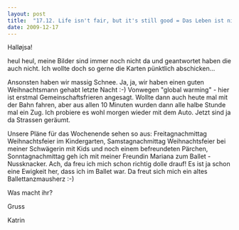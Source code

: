 ```yaml
---
layout: post
title:  "17.12. Life isn't fair, but it's still good = Das Leben ist nicht fair, aber es ist dennoch gut."
date: 2009-12-17
---
```

Halløjsa!


heul heul, meine Bilder sind immer noch nicht da und geantwortet haben die auch nicht. Ich wollte doch so gerne die Karten pünktlich abschicken...



Ansonsten haben wir massig Schnee. Ja, ja, wir haben einen guten Weihnachtsmann gehabt letzte Nacht :-) Vonwegen "global warming" - hier ist erstmal Gemeinschaftsfrieren angesagt. Wollte dann auch heute mal mit der Bahn fahren, aber aus allen 10 Minuten wurden dann alle halbe Stunde mal ein Zug. Ich probiere es wohl morgen wieder mit dem Auto. Jetzt sind ja da Strassen geräumt.



Unsere Pläne für das Wochenende sehen so aus: Freitagnachmittag Weihnachtsfeier im Kindergarten, Samstagnachmittag Weihnachtsfeier bei meiner Schwägerin mit Kids und noch einem befreundeten Pärchen, Sonntagnachmittag geh ich mit meiner Freundin Mariana zum Ballet - Nussknacker. Ach, da freu ich mich schon richtig dolle drauf! Es ist ja schon eine Ewigkeit her, dass ich im Ballet war. Da freut sich mich ein altes Ballettanzmausherz :-)



Was macht ihr?



Gruss

Katrin

